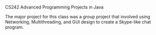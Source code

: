 CS242 Advanced Programming Projects in Java

The major project for this class was a group project that involved using Networking, Multithreading, and GUI design to create a Skype-like chat program.
